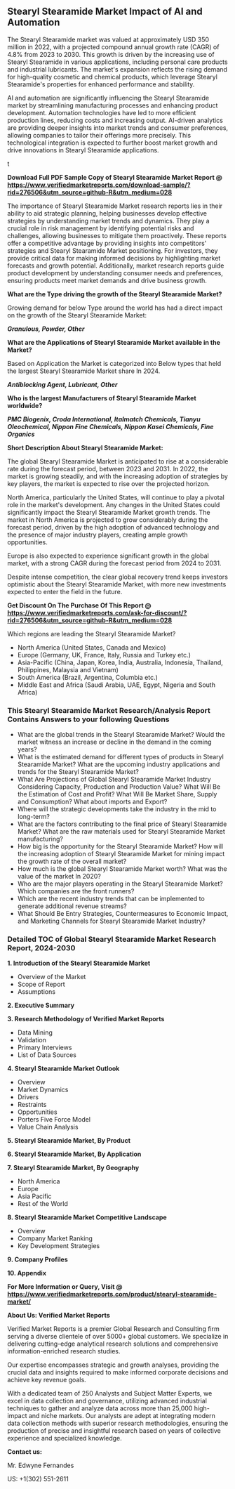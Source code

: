 <h2>Stearyl Stearamide Market Impact of AI and Automation</h2><p>The Stearyl Stearamide market was valued at approximately USD 350 million in 2022, with a projected compound annual growth rate (CAGR) of 4.8% from 2023 to 2030. This growth is driven by the increasing use of Stearyl Stearamide in various applications, including personal care products and industrial lubricants. The market's expansion reflects the rising demand for high-quality cosmetic and chemical products, which leverage Stearyl Stearamide's properties for enhanced performance and stability.</p><p>AI and automation are significantly influencing the Stearyl Stearamide market by streamlining manufacturing processes and enhancing product development. Automation technologies have led to more efficient production lines, reducing costs and increasing output. AI-driven analytics are providing deeper insights into market trends and consumer preferences, allowing companies to tailor their offerings more precisely. This technological integration is expected to further boost market growth and drive innovations in Stearyl Stearamide applications.</p>t</p><p id="" class=""><strong>Download Full PDF Sample Copy of Stearyl Stearamide Market Report @ <a href="https://www.verifiedmarketreports.com/download-sample/?rid=276506&utm_source=github-R&utm_medium=028" target="_blank">https://www.verifiedmarketreports.com/download-sample/?rid=276506&utm_source=github-R&utm_medium=028</a></strong></p><p>The importance of&nbsp;Stearyl Stearamide Market research reports lies in their ability to aid strategic planning, helping businesses develop effective strategies by understanding market trends and dynamics. They play a crucial role in risk management by identifying potential risks and challenges, allowing businesses to mitigate them proactively. These reports offer a competitive advantage by providing insights into competitors' strategies and Stearyl Stearamide Market positioning. For investors, they provide critical data for making informed decisions by highlighting market forecasts and growth potential. Additionally, market research reports guide product development by understanding consumer needs and preferences, ensuring products meet market demands and drive business growth.</p><p><strong>What are the&nbsp;Type driving the growth of the Stearyl Stearamide Market?</strong></p><p id="" class="">Growing demand for below Type around the world has had a direct impact on the growth of the Stearyl Stearamide Market:</p><em><strong>Granulous, Powder, Other</strong></em></p><strong>What are the&nbsp;Applications&nbsp;of Stearyl Stearamide Market available in the Market?</strong></p><p id="" class="">Based on Application the Market is categorized into Below types that held the largest Stearyl Stearamide Market share In 2024.</p><em><strong>Antiblocking Agent, Lubricant, Other</strong></em></p><strong>Who is the largest Manufacturers of Stearyl Stearamide Market worldwide?</strong></p><p><em><strong>PMC Biogenix, Croda International, Italmatch Chemicals, Tianyu Oleochemical, Nippon Fine Chemicals, Nippon Kasei Chemicals, Fine Organics</strong></em></p><p id="" class=""><strong>Short Description About Stearyl Stearamide Market:</strong></p><p>The global Stearyl Stearamide Market is anticipated to rise at a considerable rate during the forecast period, between 2023 and 2031. In 2022, the market is growing steadily, and with the increasing adoption of strategies by key players, the market is expected to rise over the projected horizon.</p><p>North America, particularly the United States, will continue to play a pivotal role in the market's development. Any changes in the United States could significantly impact the Stearyl Stearamide Market growth trends. The market in North America is projected to grow considerably during the forecast period, driven by the high adoption of advanced technology and the presence of major industry players, creating ample growth opportunities.</p><p>Europe is also expected to experience significant growth in the global market, with a strong CAGR during the forecast period from 2024 to 2031.</p><p>Despite intense competition, the clear global recovery trend keeps investors optimistic about the Stearyl Stearamide Market, with more new investments expected to enter the field in the future.</p><p id="" class=""><strong>Get Discount On The Purchase Of This Report @ <a href="https://www.verifiedmarketreports.com/ask-for-discount/?rid=276506&utm_source=github-R&utm_medium=028" target="_blank">https://www.verifiedmarketreports.com/ask-for-discount/?rid=276506&utm_source=github-R&utm_medium=028</a></strong></p>Which regions are leading the Stearyl Stearamide Market?</p><ul><li>North America (United States, Canada and Mexico)</li><li>Europe (Germany, UK, France, Italy, Russia and Turkey etc.)</li><li>Asia-Pacific (China, Japan, Korea, India, Australia, Indonesia, Thailand, Philippines, Malaysia and Vietnam)</li><li>South America (Brazil, Argentina, Columbia etc.)</li><li>Middle East and Africa (Saudi Arabia, UAE, Egypt, Nigeria and South Africa)</li></ul><h3 id="" class="">This Stearyl Stearamide Market Research/Analysis Report Contains Answers to your following Questions</h3><ul><li>What are the global trends in the Stearyl Stearamide Market? Would the market witness an increase or decline in the demand in the coming years?</li><li>What is the estimated demand for different types of products in Stearyl Stearamide Market? What are the upcoming industry applications and trends for the Stearyl Stearamide Market?</li><li>What Are Projections of Global Stearyl Stearamide Market Industry Considering Capacity, Production and Production Value? What Will Be the Estimation of Cost and Profit? What Will Be Market Share, Supply and Consumption? What about imports and Export?</li><li>Where will the strategic developments take the industry in the mid to long-term?</li><li>What are the factors contributing to the final price of Stearyl Stearamide Market? What are the raw materials used for Stearyl Stearamide Market manufacturing?</li><li>How big is the opportunity for the Stearyl Stearamide Market? How will the increasing adoption of Stearyl Stearamide Market for mining impact the growth rate of the overall market?</li><li>How much is the global Stearyl Stearamide Market worth? What was the value of the market In 2020?</li><li>Who are the major players operating in the Stearyl Stearamide Market? Which companies are the front runners?</li><li>Which are the recent industry trends that can be implemented to generate additional revenue streams?</li><li>What Should Be Entry Strategies, Countermeasures to Economic Impact, and Marketing Channels for Stearyl Stearamide Market Industry?</li></ul><h3 id="" class="">Detailed TOC of Global Stearyl Stearamide Market Research Report, 2024-2030</h3><p id="" class=""><strong>1. Introduction of the Stearyl Stearamide Market</strong></p><ul><li>Overview of the Market</li><li>Scope of Report</li><li>Assumptions</li></ul><p id="" class=""><strong>2. Executive Summary</strong></p><p id="" class=""><strong>3. Research Methodology of Verified Market Reports</strong></p><ul><li>Data Mining</li><li>Validation</li><li>Primary Interviews</li><li>List of Data Sources</li></ul><p id="" class=""><strong>4. Stearyl Stearamide Market Outlook</strong></p><ul><li>Overview</li><li>Market Dynamics</li><li>Drivers</li><li>Restraints</li><li>Opportunities</li><li>Porters Five Force Model</li><li>Value Chain Analysis</li></ul><p id="" class=""><strong>5. Stearyl Stearamide Market, By Product</strong></p><p id="" class=""><strong>6. Stearyl Stearamide Market, By Application</strong></p><p id="" class=""><strong>7. Stearyl Stearamide Market, By Geography</strong></p><ul><li>North America</li><li>Europe</li><li>Asia Pacific</li><li>Rest of the World</li></ul><p id="" class=""><strong>8. Stearyl Stearamide Market Competitive Landscape</strong></p><ul><li>Overview</li><li>Company Market Ranking</li><li>Key Development Strategies</li></ul><p id="" class=""><strong>9. Company Profiles</strong></p><p id="" class=""><strong>10. Appendix</strong></p><p id="" class=""><strong>For More Information or Query, Visit @ <a href="https://www.verifiedmarketreports.com/product/stearyl-stearamide-market/" target="_blank">https://www.verifiedmarketreports.com/product/stearyl-stearamide-market/</a></strong></p><p id="" class=""><strong>About Us: Verified Market Reports</strong></p><p id="" class="">Verified Market Reports is a premier Global Research and Consulting firm serving a diverse clientele of over 5000+ global customers. We specialize in delivering cutting-edge analytical research solutions and comprehensive information-enriched research studies.</p><p id="" class="">Our expertise encompasses strategic and growth analyses, providing the crucial data and insights required to make informed corporate decisions and achieve key revenue goals.</p><p id="" class="">With a dedicated team of 250 Analysts and Subject Matter Experts, we excel in data collection and governance, utilizing advanced industrial techniques to gather and analyze data across more than 25,000 high-impact and niche markets. Our analysts are adept at integrating modern data collection methods with superior research methodologies, ensuring the production of precise and insightful research based on years of collective experience and specialized knowledge.</p><p id="" class=""><strong>Contact us:</strong></p><p id="" class="">Mr. Edwyne Fernandes</p><p id="" class="">US: +1(302) 551-2611</p>